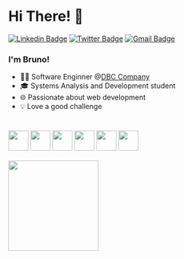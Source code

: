 # Hi There! 👋

[![Linkedin Badge](https://img.shields.io/badge/-LinkedIn-blue?style=flat-square&logo=Linkedin&logoColor=white&link=https://www.linkedin.com/in/fagnerpsantos/)](https://www.linkedin.com/in/bruno-rodrigues-7b7ba7154/)
[![Twitter Badge](https://img.shields.io/badge/-Twitter-1ca0f1?style=flat-square&labelColor=1ca0f1&logo=twitter&logoColor=white&link=https://twitter.com/fagnerpsantos)](https://twitter.com/BRodriiguess_)
[![Gmail Badge](https://img.shields.io/badge/-brunoroliveiira@gmail.com-6633cc?style=flat-square&logo=Gmail&logoColor=white&link=mailto:brunoroliveiira@gmail.com)](mailto:brunoroliveiira@gmail.com)


### I'm Bruno!

- 👩‍💻 Software Enginner @[DBC Company](https://www.dbccompany.com.br/)
- 🎓 Systems Analysis and Development student
- 🌐 Passionate about web development
- 💡 Love a good challenge

#
<div>
<img src="https://cdn.jsdelivr.net/gh/devicons/devicon/icons/java/java-original.svg" width="40" height="40"/>
<img src="https://cdn.jsdelivr.net/gh/devicons/devicon/icons/spring/spring-original.svg" width="40" height="40"/>
<img src="https://cdn.jsdelivr.net/gh/devicons/devicon/icons/php/php-original.svg" width="40" height="40"/>
<img src="https://cdn.jsdelivr.net/gh/devicons/devicon/icons/laravel/laravel-plain-wordmark.svg" width="40" height="40"/> 
<img src="https://cdn.jsdelivr.net/gh/devicons/devicon/icons/javascript/javascript-original.svg" width="40" height="40"/> 
<img src="https://cdn.jsdelivr.net/gh/devicons/devicon/icons/vuejs/vuejs-original-wordmark.svg" width="40" height="40"/>
</dv>
 
<div>
<br>
<a href="https://github.com/brunor31">
<img height="180em" src="https://github-readme-stats.vercel.app/api?username=brunor31&show_icons=true&theme=dracula&include_all_commits=true&count_private=true"/>
</div>
  
 
